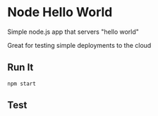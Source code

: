 # Node Hello World

Simple node.js app that servers "hello world"

Great for testing simple deployments to the cloud

## Run It

`npm start`

## Test
